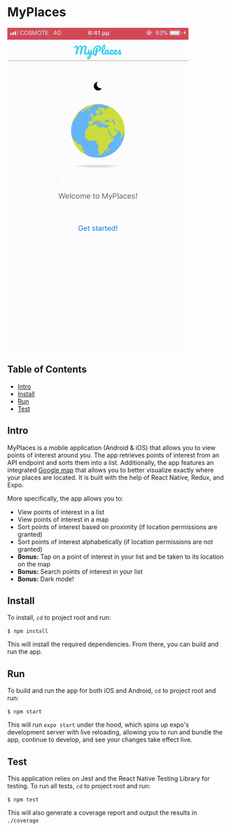 # MyPlaces

![demo](https://github.com/tmns/myplaces/raw/master/demo/demo.gif)

## Table of Contents
* [Intro](#intro)
* [Install](#install)
* [Run](#run)
* [Test](#test)

## Intro
MyPlaces is a mobile application (Android & iOS) that allows you to view points of interest around you. The app retrieves points of interest from an API endpoint and sorts them into a list. Additionally, the app features an integrated [Google map](https://github.com/venits/react-native-map-clustering) that allows you to better visualize exactly where your places are located. It is built with the help of React Native, Redux, and Expo. 

More specifically, the app allows you to:

* View points of interest in a list
* View points of interest in a map
* Sort points of interest based on proximity (if location permissions are granted)
* Sort points of interest alphabetically (if location permissions are not granted)
* **Bonus:** Tap on a point of interest in your list and be taken to its location on the map
* **Bonus:** Search points of interest in your list
* **Bonus:** Dark mode!

## Install
To install, `cd` to project root and run:
```
$ npm install
```
This will install the required dependencies. From there, you can build and run the app.

## Run
To build and run the app for both iOS and Android, `cd` to project root and run:
```
$ npm start
```
This will run `expo start` under the hood, which spins up expo's development server with live reloading, allowing you to run and bundle the app, continue to develop, and see your changes take effect live.

## Test
This application relies on Jest and the React Native Testing Library for testing. To run all tests, `cd` to project root and run:
```
$ npm test
```
This will also generate a coverage report and output the results in `./coverage`